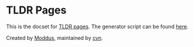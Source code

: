 TLDR Pages
=======================

This is the docset for [TLDR pages][1]. The generator script can be found [here][2].

Created by [Moddus][3], maintained by [cvn][4].

[1]: https://github.com/tldr-pages/tldr
[2]: https://github.com/cvn/tldr-python-dash-docset
[3]: https://twitter.com/Moddus_
[4]: https://github.com/cvn

